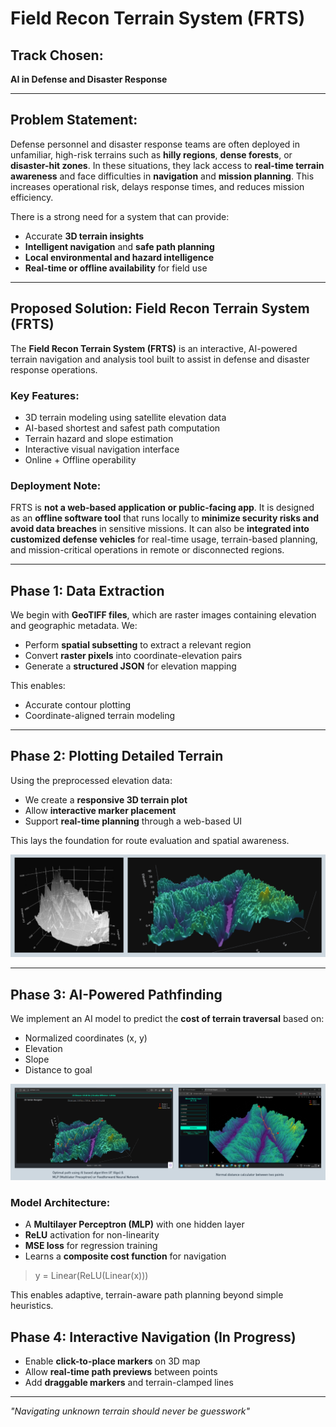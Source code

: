 # Field Recon Terrain System (FRTS)

## Track Chosen:
**AI in Defense and Disaster Response**

---

## Problem Statement:
Defense personnel and disaster response teams are often deployed in unfamiliar, high-risk terrains such as **hilly regions**, **dense forests**, or **disaster-hit zones**. In these situations, they lack access to **real-time terrain awareness** and face difficulties in **navigation** and **mission planning**. This increases operational risk, delays response times, and reduces mission efficiency.

There is a strong need for a system that can provide:
- Accurate **3D terrain insights**
- **Intelligent navigation** and **safe path planning**
- **Local environmental and hazard intelligence**
- **Real-time or offline availability** for field use

---

## Proposed Solution: Field Recon Terrain System (FRTS)

The **Field Recon Terrain System (FRTS)** is an interactive, AI-powered terrain navigation and analysis tool built to assist in defense and disaster response operations.

### Key Features:
- 3D terrain modeling using satellite elevation data
- AI-based shortest and safest path computation
- Terrain hazard and slope estimation
- Interactive visual navigation interface
- Online + Offline operability

### Deployment Note:
FRTS is **not a web-based application or public-facing app**. It is designed as an **offline software tool** that runs locally to **minimize security risks and avoid data breaches** in sensitive missions. It can also be **integrated into customized defense vehicles** for real-time usage, terrain-based planning, and mission-critical operations in remote or disconnected regions.

---

## Phase 1: Data Extraction
We begin with **GeoTIFF files**, which are raster images containing elevation and geographic metadata. We:

- Perform **spatial subsetting** to extract a relevant region
- Convert **raster pixels** into coordinate-elevation pairs
- Generate a **structured JSON** for elevation mapping

This enables:
- Accurate contour plotting
- Coordinate-aligned terrain modeling


---

## Phase 2: Plotting Detailed Terrain
Using the preprocessed elevation data:
- We create a **responsive 3D terrain plot**
- Allow **interactive marker placement**
- Support **real-time planning** through a web-based UI

This lays the foundation for route evaluation and spatial awareness.

![image](https://github.com/swrjks/Field-Recon-Terrain-System/blob/main/pics/3d_plotting_wireframe.png)

---

## Phase 3: AI-Powered Pathfinding
We implement an AI model to predict the **cost of terrain traversal** based on:
- Normalized coordinates (x, y)
- Elevation
- Slope
- Distance to goal

![pics/"Optimal Path"](https://github.com/swrjks/Field-Recon-Terrain-System/blob/a60554a09f610f0ca024004d2b8486d5bdd96e40/pics/Optimal_path_ai.png)


### Model Architecture:
- A **Multilayer Perceptron (MLP)** with one hidden layer
- **ReLU** activation for non-linearity
- **MSE loss** for regression training
- Learns a **composite cost function** for navigation

> y = Linear(ReLU(Linear(x)))

This enables adaptive, terrain-aware path planning beyond simple heuristics.

## Phase 4: Interactive Navigation (In Progress)
- Enable **click-to-place markers** on 3D map
- Allow **real-time path previews** between points
- Add **draggable markers** and terrain-clamped lines

---
_"Navigating unknown terrain should never be guesswork"_
  
